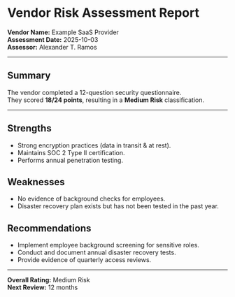# Vendor Risk Assessment Report

**Vendor Name:** Example SaaS Provider  
**Assessment Date:** 2025-10-03  
**Assessor:** Alexander T. Ramos  

---

## Summary
The vendor completed a 12-question security questionnaire.  
They scored **18/24 points**, resulting in a **Medium Risk** classification.  

---

## Strengths
- Strong encryption practices (data in transit & at rest).  
- Maintains SOC 2 Type II certification.  
- Performs annual penetration testing.  

## Weaknesses
- No evidence of background checks for employees.  
- Disaster recovery plan exists but has not been tested in the past year.  

## Recommendations
- Implement employee background screening for sensitive roles.  
- Conduct and document annual disaster recovery tests.  
- Provide evidence of quarterly access reviews.  

---

**Overall Rating:** Medium Risk  
**Next Review:** 12 months  
